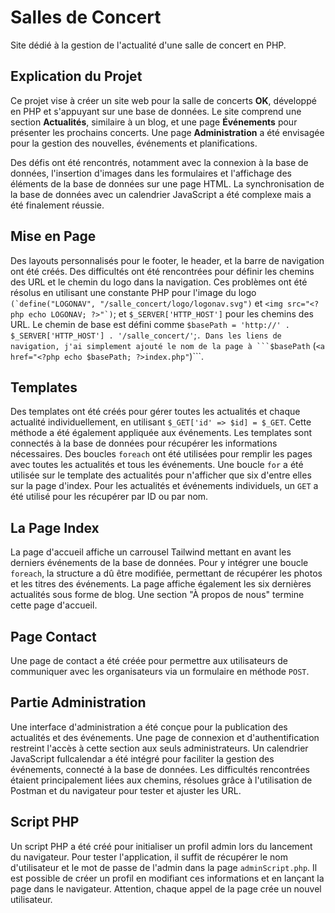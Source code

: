 # Salles de Concert
Site dédié à la gestion de l'actualité d'une salle de concert en PHP.

## Explication du Projet

Ce projet vise à créer un site web pour la salle de concerts **OK**, développé en PHP et s'appuyant sur une base de données. Le site comprend une section **Actualités**, similaire à un blog, et une page **Événements** pour présenter les prochains concerts. Une page **Administration** a été envisagée pour la gestion des nouvelles, événements et planifications.

Des défis ont été rencontrés, notamment avec la connexion à la base de données, l'insertion d'images dans les formulaires et l'affichage des éléments de la base de données sur une page HTML. La synchronisation de la base de données avec un calendrier JavaScript a été complexe mais a été finalement réussie.

## Mise en Page

Des layouts personnalisés pour le footer, le header, et la barre de navigation ont été créés. Des difficultés ont été rencontrées pour définir les chemins des URL et le chemin du logo dans la navigation. Ces problèmes ont été résolus en utilisant une constante PHP pour l'image du logo ```(`define("LOGONAV", "/salle_concert/logo/logonav.svg")``` et ```<img src="<?php echo LOGONAV; ?>"`)```; et ```$_SERVER['HTTP_HOST']``` pour les chemins des URL. Le chemin de base est défini comme ```$basePath = 'http://' . $_SERVER['HTTP_HOST'] . '/salle_concert/'```;`. Dans les liens de navigation, j'ai simplement ajouté le nom de la page à ```$basePath` (`<a href="<?php echo $basePath; ?>index.php"`)```.

## Templates

Des templates ont été créés pour gérer toutes les actualités et chaque actualité individuellement, en utilisant ```$_GET['id' => $id] = $_GET```. Cette méthode a été également appliquée aux événements. Les templates sont connectés à la base de données pour récupérer les informations nécessaires. Des boucles `foreach` ont été utilisées pour remplir les pages avec toutes les actualités et tous les événements. Une boucle `for` a été utilisée sur le template des actualités pour n'afficher que six d'entre elles sur la page d'index. Pour les actualités et événements individuels, un `GET` a été utilisé pour les récupérer par ID ou par nom.

## La Page Index

La page d'accueil affiche un carrousel Tailwind mettant en avant les derniers événements de la base de données. Pour y intégrer une boucle `foreach`, la structure a dû être modifiée, permettant de récupérer les photos et les titres des événements. La page affiche également les six dernières actualités sous forme de blog. Une section "À propos de nous" termine cette page d'accueil.

## Page Contact

Une page de contact a été créée pour permettre aux utilisateurs de communiquer avec les organisateurs via un formulaire en méthode `POST`.

## Partie Administration

Une interface d'administration a été conçue pour la publication des actualités et des événements. Une page de connexion et d'authentification restreint l'accès à cette section aux seuls administrateurs. Un calendrier JavaScript fullcalendar a été intégré pour faciliter la gestion des événements, connecté à la base de données. Les difficultés rencontrées étaient principalement liées aux chemins, résolues grâce à l'utilisation de Postman et du navigateur pour tester et ajuster les URL.

## Script PHP

Un script PHP a été créé pour initialiser un profil admin lors du lancement du navigateur. Pour tester l'application, il suffit de récupérer le nom d'utilisateur et le mot de passe de l'admin dans la page `adminScript.php`. Il est possible de créer un profil en modifiant ces informations et en lançant la page dans le navigateur. Attention, chaque appel de la page crée un nouvel utilisateur.
